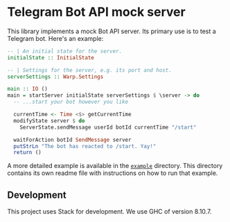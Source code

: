 # Telegram Bot API mock server

This library implements a mock Bot API server. Its primary use is to test a Telegram bot.
Here's an example:

```hs
-- | An initial state for the server.
initialState :: InitialState

-- | Settings for the server, e.g. its port and host.
serverSettings :: Warp.Settings

main :: IO ()
main = startServer initialState serverSettings $ \server -> do
  -- ...start your bot however you like

  currentTime <- Time <$> getCurrentTime
  modifyState server $ do
    ServerState.sendMessage userId botId currentTime "/start"

  waitForAction botId SendMessage server
  putStrLn "The bot has reacted to /start. Yay!"
  return ()
```

A more detailed example is available in the [`example`](./example/) directory. This directory
contains its own readme file with instructions on how to run that example.

## Development

This project uses Stack for development. We use GHC of version 8.10.7.
